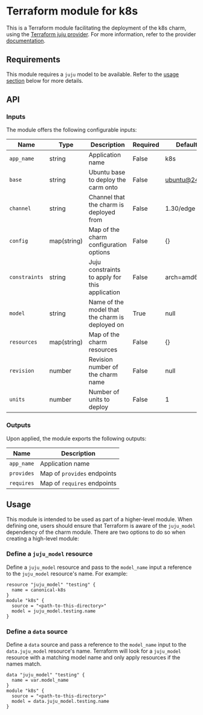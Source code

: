 # Terraform module for k8s

This is a Terraform module facilitating the deployment of the k8s charm, using the [Terraform juju provider](https://github.com/juju/terraform-provider-juju/). For more information, refer to the provider [documentation](https://registry.terraform.io/providers/juju/juju/latest/docs).

## Requirements
This module requires a `juju` model to be available. Refer to the [usage section](#usage) below for more details.

## API

### Inputs
The module offers the following configurable inputs:

| Name | Type | Description | Required | Default |
| - | - | - | - | - |
| `app_name`| string | Application name | False | k8s |
| `base` | string | Ubuntu base to deploy the carm onto | False | ubuntu@24.04 |
| `channel`| string | Channel that the charm is deployed from | False | 1.30/edge |
| `config`| map(string) | Map of the charm configuration options | False | {} |
| `constraints` | string | Juju constraints to apply for this application | False | arch=amd64 |
| `model`| string | Name of the model that the charm is deployed on | True | null |
| `resources`| map(string) | Map of the charm resources | False | {} |
| `revision`| number | Revision number of the charm name | False | null |
| `units` | number | Number of units to deploy | False | 1 |

### Outputs
Upon applied, the module exports the following outputs:

| Name | Description |
| - | - |
| `app_name`|  Application name |
| `provides`| Map of `provides` endpoints |
| `requires`|  Map of `requires` endpoints |

## Usage

This module is intended to be used as part of a higher-level module. When defining one, users should ensure that Terraform is aware of the `juju_model` dependency of the charm module. There are two options to do so when creating a high-level module:

### Define a `juju_model` resource
Define a `juju_model` resource and pass to the `model_name` input a reference to the `juju_model` resource's name. For example:

```
resource "juju_model" "testing" {
  name = canonical-k8s
}
module "k8s" {
  source = "<path-to-this-directory>"
  model = juju_model.testing.name
}
```

### Define a `data` source
Define a `data` source and pass a reference to the `model_name` input to the `data.juju_model` resource's name. Terraform will look for a `juju_model` resource with a matching model name and only apply resources if the names match.
```
data "juju_model" "testing" {
  name = var.model_name
}
module "k8s" {
  source = "<path-to-this-directory>"
  model = data.juju_model.testing.name
}
```
